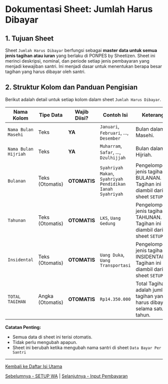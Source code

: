 # Dokumentasi Sheet: Jumlah Harus Dibayar

## 1. Tujuan Sheet

Sheet `Jumlah Harus Dibayar` berfungsi sebagai **master data untuk semua jenis tagihan atau iuran** yang berlaku di PONPES by Sheetizen. Sheet ini merinci deskripsi, nominal, dan periode setiap jenis pembayaran yang menjadi kewajiban santri. Ini menjadi dasar untuk menentukan berapa besar tagihan yang harus dibayar oleh santri.

## 2. Struktur Kolom dan Panduan Pengisian

Berikut adalah detail untuk setiap kolom dalam sheet `Jumlah Harus Dibayar`.

| Nama Kolom                | Tipe Data         | Wajib Diisi? | Contoh Isi                                | Keterangan                                                                                                                                  |
|---------------------------|-------------------|--------------|-------------------------------------------|---------------------------------------------------------------------------------------------------------------------------------------------|
| `Nama Bulan Masehi`              | Teks       | **YA** | `Januari`, `Februari`, ..., `Desember` | Bulan dalam Masehi. |
| `Nama Bulan Hijriah`       | Teks              | **YA** | `Muharram`, `Safar`, ..., `Dzulhijjah` | Bulan dalam Hijriah.                                                                                               |
| `Bulanan`        | Teks (Otomatis)    | **OTOMATIS** | `Syahriyah Makan`, `Syahriyah Pendidikan`	`Ianah Syahriyah` | Pengelompokan jenis tagihan BULANAN. Tagihan ini diambil dari sheet `SETUP`.                                                                          |
| `Tahunan`         | Teks (Otomatis)             | **OTOMATIS** | `LKS`, `Uang Gedung`                                  | Pengelompokkan jenis tagihan TAHUNAN. Tagihan ini diambil dari sheet `SETUP`.                                                    |
| `Insidental`         | Teks (Otomatis)    | **OTOMATIS** | `Uang Duka`, `Uang Transportasi` | Pengelompokkan jenis tagihan INSIDENTAL. Tagihan ini diambil dari sheet `SETUP`                                                                          |
| `TOTAL TAGIHAN`     | Angka (Otomatis)              | **OTOMATIS**        | `Rp14.350.000` | Total Tagihan adalah jumlah tagihan yang harus dibayar selama satu tahun.                             |

**Catatan Penting:**
* Semua data di sheet ini terisi otomatis.
* Tidak perlu mengubah apapun.
* Sheet ini berubah ketika mengubah nama santri di sheet `Data Bayar Per Santri`


---
[Kembali ke Daftar Isi Utama](../README.md)

[Sebelumnya - SETUP WA](../docs/SETUP_WA.md) | 
[Selanjutnya - Input Pembayaran](../docs/Input_Pembayaran.md)
